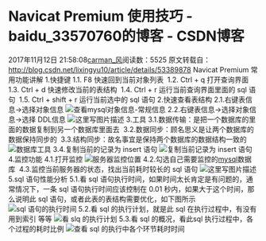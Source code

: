 # Navicat Premium 使用技巧 - baidu_33570760的博客 - CSDN博客
2017年11月12日 21:58:08[carman_风](https://me.csdn.net/baidu_33570760)阅读数：5525
原文转载自：http://blog.csdn.net/lixingyu10/article/details/53389878
Navicat Premium 常用功能讲解
1.快捷键
1.1. F8 快速回到当前对象列表 
1.2. Ctrl + q 打开查询界面 
1.3. Ctrl + d 快速修改当前的表结构 
1.4. Ctrl + r 运行当前查询界面里面的 sql 语句 
1.5. Ctrl + shift + r 运行当前选中的 sql 语句
2.快速查看表结构
2.1.右键表信息->选择对象信息
![查看mysql对象信息-常规信息](http://www.linuxidc.com/upload/2016_04/160413083673383.png)
2.2.右键表信息->选择对象信息->选择 DDL信息
![这里写图片描述](http://www.linuxidc.com/upload/2016_04/160413083673384.png)
3.工具
3.1.数据传输：是把一个数据库的里面的数据复制到另一个数据库里面去 
3.2.数据同步：顾名思义是让两个数据库的数据保持同步的 
3.3.结构同步：故名事宜是保持两个数据库的数据结构一致的
![数据库工具](http://www.linuxidc.com/upload/2016_04/160413083673385.png)
3.4.复制当前的记录为 insert 语句
![复制当前记录为 insert 语句](http://www.linuxidc.com/upload/2016_04/160413083673389.png)
4.监控功能
4.1.打开监控
![服务器监控位置](http://www.linuxidc.com/upload/2016_04/160413083673381.png)
4.2.勾选自己需要监控的[mysql](http://lib.csdn.net/base/14)数据库 
4.3.监控当前服务器的状态，找出当前耗时较长的 sql 语句
![这里写图片描述](http://www.linuxidc.com/upload/2016_04/160413083673382.png)
5.sql 语句性能分析
5.1.看 sql 语句执行时间，如果时间太长肯定是有问题的，通常情况下，一条 sql 语句执行时间应该控制在 0.01 秒内，如果大于这个时间，那么说明此 sql 语句，或者此表的表结构需要优化，如下图所示
![sql 语句的执行时间](http://www.linuxidc.com/upload/2016_04/160413083673386.png)
5.2.看 sql 的执行计划，就是此 sql 在执行过程中，有没有用到索引 等等
![看 slq 的执行计划](http://www.linuxidc.com/upload/2016_04/160413083673387.png)
5.3.看 sql 的概况，看此sql 执行过程中，各个过程的耗时比例
![查看 sql 的执行中各个环节耗时时间](http://www.linuxidc.com/upload/2016_04/160413083673388.png)

